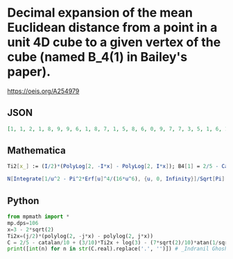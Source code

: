 # Decimal expansion of the mean Euclidean distance from a point in a unit 4D cube to a given vertex of the cube \(named B\_4\(1\) in Bailey's paper\)\.
https://oeis.org/A254979
## JSON
```JSON
[1, 1, 2, 1, 8, 9, 9, 6, 1, 8, 7, 1, 5, 8, 6, 0, 9, 7, 7, 3, 5, 1, 6, 1, 5, 1, 7, 5, 5, 6, 7, 5, 4, 2, 7, 0, 9, 2, 0, 0, 8, 0, 7, 9, 5, 6, 4, 3, 9, 5, 4, 5, 8, 3, 0, 8, 3, 6, 7, 9, 2, 4, 6, 6, 9, 1, 6, 4, 0, 3, 5, 4, 8, 6, 0, 6, 9, 1, 5, 3, 4, 9, 0, 2, 4, 6, 7, 3, 1, 4, 5, 5, 7, 8, 6, 3, 7, 6, 4, 4, 9, 7, 6, 3, 4]
```
## Mathematica
```Mathematica
Ti2[x_] := (I/2)*(PolyLog[2, -I*x] - PolyLog[2, I*x]); B4[1] = 2/5 - Catalan/10 + (3/10)*Ti2[3 - 2*Sqrt[2]] + Log[3] - (7*Sqrt[2]/10)*ArcTan[1/Sqrt[8]] // Re; RealDigits[B4[1], 10, 105] // First
```
```Mathematica
N[Integrate[1/u^2 - Pi^2*Erf[u]^4/(16*u^6), {u, 0, Infinity}]/Sqrt[Pi], 50] (* _Vaclav Kotesovec_, Aug 13 2019 *)
```
## Python
```Python
from mpmath import *
mp.dps=106
x=3 - 2*sqrt(2)
Ti2x=(j/2)*(polylog(2, -j*x) - polylog(2, j*x))
C = 2/5 - catalan/10 + (3/10)*Ti2x + log(3) - (7*sqrt(2)/10)*atan(1/sqrt(8))
print([int(n) for n in str(C.real).replace('.', '')]) # _Indranil Ghosh_, Jul 04 2017
```
